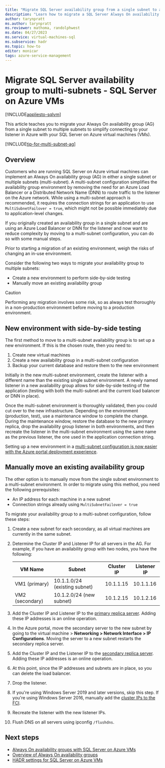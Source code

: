 ```yaml
---
title: "Migrate SQL Server availability group from a single subnet to a multi-subnet"
description: "Learn how to migrate a SQL Server Always On availability group from a single subnet to a multiple subnet (multi-subnet) environment)."
author: tarynpratt
ms.author: tarynpratt
ms.reviewer: mathoma, randolphwest
ms.date: 04/27/2023
ms.service: virtual-machines-sql
ms.subservice: hadr
ms.topic: how-to
editor: monicar
tags: azure-service-management
---
```


# Migrate SQL Server availability group to multi-subnets - SQL Server on Azure VMs

[!INCLUDE[appliesto-sqlvm](../../includes/appliesto-sqlvm.md)]

This article teaches you to migrate your Always On availability group (AG) from a single subnet to multiple subnets to simplify connecting to your listener in Azure with your SQL Server on Azure virtual machines (VMs).  

[!INCLUDE[tip-for-multi-subnet-ag](../../includes/virtual-machines-ag-listener-multi-subnet.md)]

## Overview 

Customers who are running SQL Server on Azure virtual machines can implement an Always On availability group (AG) in either a single subnet or multiple subnets (multi-subnet). A multi-subnet configuration simplifies the availability group environment by removing the need for an Azure Load Balancer or a Distributed Network Name (DNN) to route traffic to the listener on the Azure network. While using a multi-subnet approach is recommended, it requires the connection strings for an application to use `MultiSubnetFailover = true`, which might not be possible immediately due to application-level changes.

If you originally created an availability group in a single subnet and are using an Azure Load Balancer or DNN for the listener and now want to reduce complexity by moving to a multi-subnet configuration, you can do so with some manual steps.

Prior to starting a migration of an existing environment, weigh the risks of changing an in-use environment. 

Consider the following two ways to migrate your availability group to multiple subnets: 

- Create a new environment to perform side-by-side testing
- Manually move an existing availability group

> [!CAUTION]
> Performing any migration involves some risk, so as always test thoroughly in a non-production environment before moving to a production environment.


## New environment with side-by-side testing

The first method to move to a multi-subnet availability group is to set up a new environment. If this is the chosen route, then you need to: 

1. Create new virtual machines
1. Create a new availability group in a multi-subnet configuration
1. Backup your current database and restore them to the new environment

Initially in the new multi-subnet environment, create the listener with a different name than the existing single subnet environment. A newly named listener in a new availability group allows for side-by-side testing of the application (testing with both the multi-subnet and the current load balancer or DNN in place).

Once the multi-subnet environment is thoroughly validated, then you could cut over to the new infrastructure. Depending on the environment (production, test), use a maintenance window to complete the change. During the maintenance window, restore the database to the new primary replica, drop the availability group listener in both environments, and then recreate the listener in the multi-subnet environment using the same name as the previous listener, the one used in the application connection string. 

Setting up a new environment in a [multi-subnet configuration is now easier with the Azure portal deployment experience](availability-group-azure-portal-configure.md).

## Manually move an existing availability group

The other option is to manually move from the single subnet environment to a multi-subnet environment. In order to migrate using this method, you need the following prerequisites: 

- An IP address for each machine in a new subnet
- Connection strings already using `MultiSubnetFailover = true`

To migrate your availability group to a multi-subnet configuration, follow these steps: 

1. Create a new subnet for each secondary, as all virtual machines are currently in the same subnet.

1. Determine the Cluster IP and Listener IP for all servers in the AG. For example, if you have an availability group with two nodes, you have the following:

    | VM Name | Subnet | Cluster IP | Listener IP |
    |----- |----- |----- |----- |
    | VM1 (primary) | 10.1.1.0/24 (existing subnet) | 10.1.1.15 | 10.1.1.16 |
    | VM2 (secondary) | 10.1.2.0/24 (new subnet) | 10.1.2.15 | 10.1.2.16 |

1. Add the Cluster IP and Listener IP to the [primary replica server](availability-group-manually-configure-prerequisites-tutorial-multi-subnet.md?#add-secondary-ips-to-sql-server-vms). Adding these IP addresses is an online operation.

1. In the Azure portal, move the secondary server to the new subnet by going to the virtual machine > **Networking > Network Interface > IP Configurations**. Moving the server to a new subnet restarts the secondary replica server.

1. Add the Cluster IP and the Listener IP to the [secondary replica server](availability-group-manually-configure-prerequisites-tutorial-multi-subnet.md?#add-secondary-ips-to-sql-server-vms). Adding these IP addresses is an online operation.

1. At this point, since the IP addresses and subnets are in place, so you can delete the load balancer.

1. Drop the listener. 

1. If you're using Windows Server 2019 and later versions, skip this step. If you're using Windows Server 2016, manually add the [cluster IPs to the FCI](availability-group-manually-configure-tutorial-multi-subnet.md?#set-the-failover-cluster-ip-address).

1. Recreate the listener with the new listener IPs.

1. Flush DNS on all servers using ipconfig `/flushdns`.

## Next steps

- [Always On availability groups with SQL Server on Azure VMs](availability-group-overview.md)
- [Overview of Always On availability groups](/sql/database-engine/availability-groups/windows/overview-of-always-on-availability-groups-sql-server)
- [HADR settings for SQL Server on Azure VMs](hadr-cluster-best-practices.md)
